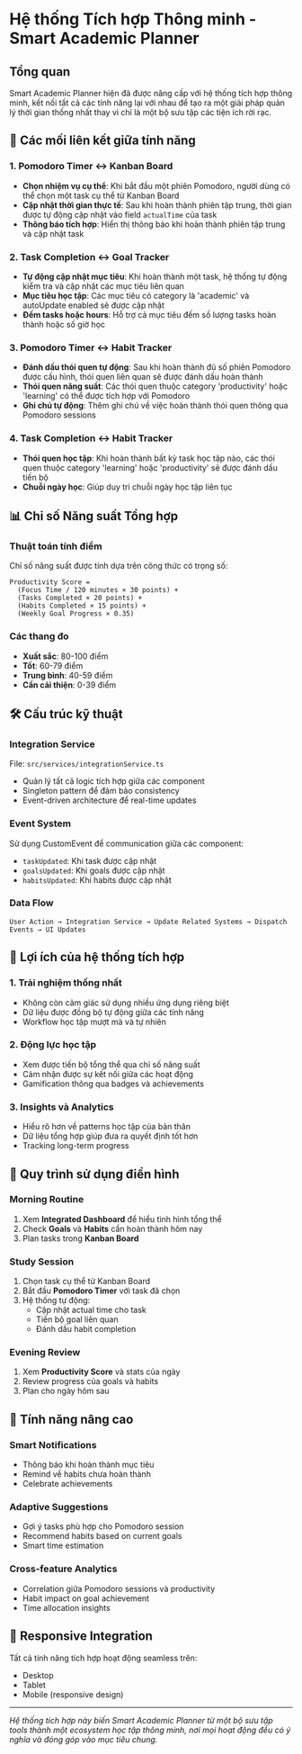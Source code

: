 # Hệ thống Tích hợp Thông minh - Smart Academic Planner

## Tổng quan
Smart Academic Planner hiện đã được nâng cấp với hệ thống tích hợp thông minh, kết nối tất cả các tính năng lại với nhau để tạo ra một giải pháp quản lý thời gian thống nhất thay vì chỉ là một bộ sưu tập các tiện ích rời rạc.

## 🔗 Các mối liên kết giữa tính năng

### 1. Pomodoro Timer ↔ Kanban Board
- **Chọn nhiệm vụ cụ thể**: Khi bắt đầu một phiên Pomodoro, người dùng có thể chọn một task cụ thể từ Kanban Board
- **Cập nhật thời gian thực tế**: Sau khi hoàn thành phiên tập trung, thời gian được tự động cập nhật vào field `actualTime` của task
- **Thông báo tích hợp**: Hiển thị thông báo khi hoàn thành phiên tập trung và cập nhật task

### 2. Task Completion ↔ Goal Tracker
- **Tự động cập nhật mục tiêu**: Khi hoàn thành một task, hệ thống tự động kiểm tra và cập nhật các mục tiêu liên quan
- **Mục tiêu học tập**: Các mục tiêu có category là 'academic' và autoUpdate enabled sẽ được cập nhật
- **Đếm tasks hoặc hours**: Hỗ trợ cả mục tiêu đếm số lượng tasks hoàn thành hoặc số giờ học

### 3. Pomodoro Timer ↔ Habit Tracker
- **Đánh dấu thói quen tự động**: Sau khi hoàn thành đủ số phiên Pomodoro được cấu hình, thói quen liên quan sẽ được đánh dấu hoàn thành
- **Thói quen năng suất**: Các thói quen thuộc category 'productivity' hoặc 'learning' có thể được tích hợp với Pomodoro
- **Ghi chú tự động**: Thêm ghi chú về việc hoàn thành thói quen thông qua Pomodoro sessions

### 4. Task Completion ↔ Habit Tracker
- **Thói quen học tập**: Khi hoàn thành bất kỳ task học tập nào, các thói quen thuộc category 'learning' hoặc 'productivity' sẽ được đánh dấu tiến bộ
- **Chuỗi ngày học**: Giúp duy trì chuỗi ngày học tập liên tục

## 📊 Chỉ số Năng suất Tổng hợp

### Thuật toán tính điểm
Chỉ số năng suất được tính dựa trên công thức có trọng số:

```
Productivity Score = 
  (Focus Time / 120 minutes × 30 points) +
  (Tasks Completed × 20 points) +
  (Habits Completed × 15 points) +
  (Weekly Goal Progress × 0.35)
```

### Các thang đo
- **Xuất sắc**: 80-100 điểm
- **Tốt**: 60-79 điểm  
- **Trung bình**: 40-59 điểm
- **Cần cải thiện**: 0-39 điểm

## 🛠️ Cấu trúc kỹ thuật

### Integration Service
File: `src/services/integrationService.ts`
- Quản lý tất cả logic tích hợp giữa các component
- Singleton pattern để đảm bảo consistency
- Event-driven architecture để real-time updates

### Event System
Sử dụng CustomEvent để communication giữa các component:
- `taskUpdated`: Khi task được cập nhật
- `goalsUpdated`: Khi goals được cập nhật  
- `habitsUpdated`: Khi habits được cập nhật

### Data Flow
```
User Action → Integration Service → Update Related Systems → Dispatch Events → UI Updates
```

## 🎯 Lợi ích của hệ thống tích hợp

### 1. Trải nghiệm thống nhất
- Không còn cảm giác sử dụng nhiều ứng dụng riêng biệt
- Dữ liệu được đồng bộ tự động giữa các tính năng
- Workflow học tập mượt mà và tự nhiên

### 2. Động lực học tập
- Xem được tiến bộ tổng thể qua chỉ số năng suất
- Cảm nhận được sự kết nối giữa các hoạt động
- Gamification thông qua badges và achievements

### 3. Insights và Analytics
- Hiểu rõ hơn về patterns học tập của bản thân
- Dữ liệu tổng hợp giúp đưa ra quyết định tốt hơn
- Tracking long-term progress

## 🔄 Quy trình sử dụng điển hình

### Morning Routine
1. Xem **Integrated Dashboard** để hiểu tình hình tổng thể
2. Check **Goals** và **Habits** cần hoàn thành hôm nay
3. Plan tasks trong **Kanban Board**

### Study Session
1. Chọn task cụ thể từ Kanban Board
2. Bắt đầu **Pomodoro Timer** với task đã chọn
3. Hệ thống tự động:
   - Cập nhật actual time cho task
   - Tiến bộ goal liên quan
   - Đánh dấu habit completion

### Evening Review
1. Xem **Productivity Score** và stats của ngày
2. Review progress của goals và habits
3. Plan cho ngày hôm sau

## 🚀 Tính năng nâng cao

### Smart Notifications
- Thông báo khi hoàn thành mục tiêu
- Remind về habits chưa hoàn thành
- Celebrate achievements

### Adaptive Suggestions
- Gợi ý tasks phù hợp cho Pomodoro session
- Recommend habits based on current goals
- Smart time estimation

### Cross-feature Analytics
- Correlation giữa Pomodoro sessions và productivity
- Habit impact on goal achievement
- Time allocation insights

## 📱 Responsive Integration
Tất cả tính năng tích hợp hoạt động seamless trên:
- Desktop
- Tablet
- Mobile (responsive design)

---

*Hệ thống tích hợp này biến Smart Academic Planner từ một bộ sưu tập tools thành một ecosystem học tập thông minh, nơi mọi hoạt động đều có ý nghĩa và đóng góp vào mục tiêu chung.*

